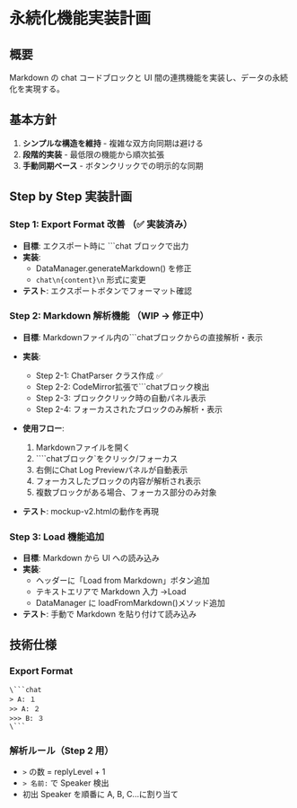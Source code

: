 # 永続化機能実装計画

## 概要

Markdown の chat コードブロックと UI 間の連携機能を実装し、データの永続化を実現する。

## 基本方針

1. **シンプルな構造を維持** - 複雑な双方向同期は避ける
2. **段階的実装** - 最低限の機能から順次拡張
3. **手動同期ベース** - ボタンクリックでの明示的な同期

## Step by Step 実装計画

### Step 1: Export Format 改善 （✅ 実装済み）

- **目標**: エクスポート時に ```chat ブロックで出力
- **実装**:
  - DataManager.generateMarkdown() を修正
  - `chat\n{content}\n` 形式に変更
- **テスト**: エクスポートボタンでフォーマット確認

### Step 2: Markdown 解析機能 （WIP → 修正中）

- **目標**: Markdownファイル内の```chatブロックからの直接解析・表示
- **実装**:
  - Step 2-1: ChatParser クラス作成 ✅
  - Step 2-2: CodeMirror拡張で```chatブロック検出
  - Step 2-3: ブロッククリック時の自動パネル表示
  - Step 2-4: フォーカスされたブロックのみ解析・表示

- **使用フロー**: 
  1. Markdownファイルを開く
  2. ````chatブロック`をクリック/フォーカス
  3. 右側にChat Log Previewパネルが自動表示
  4. フォーカスしたブロックの内容が解析され表示
  5. 複数ブロックがある場合、フォーカス部分のみ対象

- **テスト**: mockup-v2.htmlの動作を再現

### Step 3: Load 機能追加

- **目標**: Markdown から UI への読み込み
- **実装**:
  - ヘッダーに「Load from Markdown」ボタン追加
  - テキストエリアで Markdown 入力 →Load
  - DataManager に loadFromMarkdown()メソッド追加
- **テスト**: 手動で Markdown を貼り付けて読み込み

## 技術仕様

### Export Format

````
\```chat
> A: １
>> A: ２
>>> B: ３
\```
````

### 解析ルール（Step 2 用）

- `>` の数 = replyLevel + 1
- `> 名前:` で Speaker 検出
- 初出 Speaker を順番に A, B, C...に割り当て
